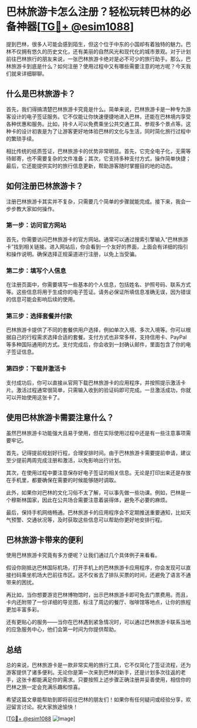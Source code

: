 # 巴林旅游卡怎么注册？轻松玩转巴林的必备神器[[TG💪+ @esim1088](https://t.me/s/esim1088)]

提到巴林，很多人可能会感到陌生，但这个位于中东的小国却有着独特的魅力。巴林不仅拥有悠久的历史文化，还有美丽的自然风光和现代化的城市景观。对于计划前往巴林旅行的朋友来说，一张巴林旅游卡绝对是必不可少的旅行助手。那么，巴林旅游卡到底是什么？如何注册？使用过程中又有哪些需要注意的地方呢？今天我们就来详细聊聊。

## 什么是巴林旅游卡？

首先，我们得搞清楚巴林旅游卡究竟是什么。简单来说，巴林旅游卡是一种专为游客设计的电子签证服务。它不仅能让你快速便捷地进入巴林，还能在巴林境内享受各种优惠和服务。比如，持卡人可以免费乘坐公共交通工具、参观多个景点等。这种卡的设计初衷是为了让游客更好地体验巴林的文化与生活，同时简化旅行过程中的繁琐手续。

相比传统的纸质签证，巴林旅游卡的优势非常明显。首先，它完全电子化，无需等待邮寄，也不需要复杂的文件准备；其次，它支持多种支付方式，操作简单快捷；最后，它还能提供实时的旅行信息更新，帮助游客随时掌握目的地的动态。

## 如何注册巴林旅游卡？

注册巴林旅游卡其实并不复杂，只需要几个简单的步骤就能完成。接下来，我会一步步教大家如何操作。

### 第一步：访问官方网站

首先，你需要访问巴林旅游卡的官方网站。通常可以通过搜索引擎输入“巴林旅游卡”找到相关链接。进入网站后，你会看到一个友好的界面，上面会有详细的指引和操作说明。确保选择正规渠道进行注册，以免上当受骗。

### 第二步：填写个人信息

在注册页面中，你需要填写一些基本的个人信息，包括姓名、护照号码、联系方式等。这些信息将用于生成你的电子签证。请务必保证所填信息准确无误，因为错误的信息可能会影响后续的使用。

### 第三步：选择套餐并付款

巴林旅游卡提供了不同的套餐供用户选择，例如单次入境、多次入境等。你可以根据自己的行程需求选择合适的套餐。支付方式也非常多样，支持信用卡、PayPal等多种国际通用的方式。支付完成后，你会收到一封确认邮件，里面包含了你的电子签证信息。

### 第四步：下载并激活卡

支付成功后，你可以直接从官网下载巴林旅游卡的应用程序，并按照提示激活卡片。激活过程通常很简单，只需输入收到的验证码即可完成。一旦激活成功，你就可以开始使用这张卡了。

## 使用巴林旅游卡需要注意什么？

虽然巴林旅游卡功能强大且易于使用，但在实际使用过程中还是有一些注意事项需要牢记。

首先，记得提前规划好行程，合理安排时间。由于巴林旅游卡需要提前申请，建议至少提前两周完成注册和激活，以免影响出行计划。

其次，在使用过程中要注意保存好电子签证的相关信息。无论是打印出来还是存放在手机里，都要确保在需要的时候能够随时调取。

此外，如果你对巴林的文化习俗不太了解，可以事先做一些功课。例如，巴林是一个穆斯林国家，因此在公共场合需要注意着装得体，避免不必要的麻烦。

最后，保持手机网络畅通。巴林旅游卡的应用程序会不定期推送重要通知，比如天气预警、交通状况等，及时获取这些信息可以帮助你更好地安排行程。

## 巴林旅游卡带来的便利

使用巴林旅游卡究竟有多方便呢？让我们通过几个具体例子来看看。

假设你刚抵达巴林国际机场，打开手机上的巴林旅游卡应用程序，你会发现可以直接扫码乘坐机场大巴前往市区。这不仅省去了排队买票的时间，还避免了语言不通带来的困扰。

再比如，当你想要游览巴林博物馆时，出示巴林旅游卡即可免去门票费用。而且，卡内还附带了一份详细的导览图，标注了周边的餐厅、咖啡馆等地点，让你的旅程更加丰富多彩。

还有更贴心的服务——当你在巴林遇到紧急情况时，可以通过巴林旅游卡联系当地的应急服务中心，他们会第一时间为你提供帮助。

## 总结

总的来说，巴林旅游卡是一款非常实用的旅行工具，它不仅简化了签证流程，还为游客提供了诸多便利。无论你是第一次来到巴林的新手，还是计划多次往返的老手，这张卡都能满足你的需求。只要按照上述步骤正确注册并妥善使用，相信你的巴林之旅一定会充满乐趣和惊喜。

希望这篇文章能帮助到即将前往巴林的朋友们！如果你有任何疑问或经验分享，欢迎留言讨论。祝大家旅途愉快！

[[TG💪+ @esim1088](https://t.me/s/esim1088) ![Image](https://i.postimg.cc/4NQfJmqS/Snipaste-2025-05-13-00-14-12.png)]